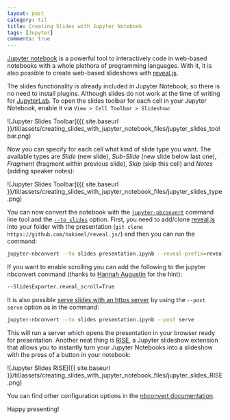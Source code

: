 ```yaml
---
layout: post
category: til
title: Creating Slides with Jupyter Notebook
tags: [Jupyter]
comments: true
---
```


[Jupyter notebook](http://jupyter.org/) is a powerful tool to interactively code in web-based notebooks with a whole plethora of programming languages. With it, it is also possible to create web-based slideshows with [reveal.js](https://github.com/hakimel/reveal.js/).

The slides functionality is already included in Jupyter Notebook, so there is no need to install plugins. Although slides do not work at the time of writing for [JupyterLab](https://jupyterlab.readthedocs.io/en/stable/). To open the slides toolbar for each cell in your Jupyter Notebook, enable it via `View > Cell Toolbar > Slideshow`:

![Jupyter Slides Toolbar]({{ site.baseurl }}/til/assets/creating_slides_with_jupyter_notebook_files/jupyter_slides_toolbar.png)

Now you can specify for each cell what kind of slide type you want. The available types are _Slide_ (new slide), _Sub-Slide_ (new slide below last one), _Fragment_ (fragment within previous slide), _Skip_ (skip this cell) and _Notes_ (adding speaker notes):

![Jupyter Slides Toolbar]({{ site.baseurl }}/til/assets/creating_slides_with_jupyter_notebook_files/jupyter_slides_type.png)

You can now convert the notebook with the [`jupyter-nbconvert`](https://nbconvert.readthedocs.io/en/latest/) command line tool and the [`--to slides`](http://nbconvert.readthedocs.io/en/latest/usage.html#convert-revealjs) option. First, you need to add/clone [reveal.js](https://github.com/hakimel/reveal.js/) into your folder with the presentation (`git clone https://github.com/hakimel/reveal.js/`) and then you can run the command:

```bash
jupyter-nbconvert --to slides presentation.ipynb --reveal-prefix=reveal.js
```

If you want to enable scrolling you can add the following to the jupyter nbconvert command (thanks to [Hannah Augustin](http://hannahaugustin.at/) for the hint):

```bash
--SlidesExporter.reveal_scroll=True
```

It is also possible [serve slides with an https server](http://nbconvert.readthedocs.io/en/latest/usage.html#servepostprocessorexample) by using the `--post serve` option as in the command:

```bash
jupyter-nbconvert --to slides presentation.ipynb --post serve
```

This will run a server which opens the presentation in your browser ready for presentation. Another neat thing is [RISE](https://github.com/damianavila/RISE), a Jupyter slideshow extension that allows you to instantly turn your Jupyter Notebooks into a slideshow with the press of a button in your notebook:

![Jupyter Slides RISE]({{ site.baseurl }}/til/assets/creating_slides_with_jupyter_notebook_files/jupyter_slides_RISE.png)

You can find other configuration options in the [nbconvert documentation](https://nbconvert.readthedocs.io/en/latest/config_options.html).

Happy presenting!